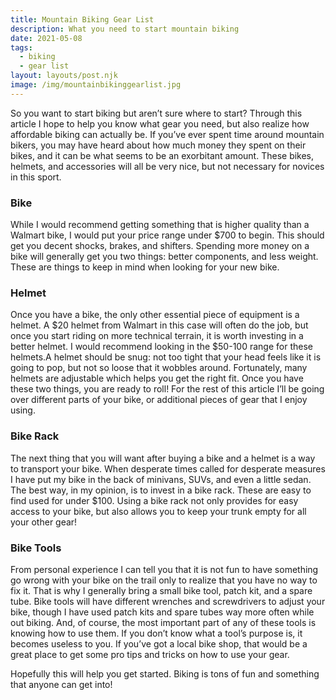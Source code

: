 ```yaml
---
title: Mountain Biking Gear List
description: What you need to start mountain biking
date: 2021-05-08
tags:
  - biking
  - gear list
layout: layouts/post.njk
image: /img/mountainbikinggearlist.jpg
---
```


So you want to start biking but aren’t sure where to start? Through this article I hope to help you know what gear you need, but also realize how affordable biking can actually be. If you’ve ever spent time around mountain bikers, you may have heard about how much money they spent on their bikes, and it can be what seems to be an exorbitant amount. These bikes, helmets, and accessories will all be very nice, but not necessary for novices in this sport. 


### Bike 
While I would recommend getting something that is higher quality than a Walmart bike, I would put your price range under $700 to begin. This should get you decent shocks, brakes, and shifters. Spending more money on a bike will generally get you two things: better components, and less weight. These are things to keep in mind when looking for your new bike.


### Helmet
Once you have a bike, the only other essential piece of equipment is a helmet. A $20 helmet from Walmart in this case will often do the job, but once you start riding on more technical terrain, it is worth investing in a better helmet. I would recommend looking in the $50-100 range for these helmets.A helmet should be snug: not too tight that your head feels like it is going to pop, but not so loose that it wobbles around. Fortunately, many helmets are adjustable which helps you get the right fit.
Once you have these two things, you are ready to roll! For the rest of this article I’ll be going over different parts of your bike, or additional pieces of gear that I enjoy using.


### Bike Rack
The next thing that you will want after buying a bike and a helmet is a way to transport your bike. When desperate times called for desperate measures I have put my bike in the back of minivans, SUVs, and even a little sedan. The best way, in my opinion, is to invest in a bike rack.  These are easy to find used for under $100. Using a bike rack not only provides for easy access to your bike, but also allows you to keep your trunk empty for all your other gear!


### Bike Tools
From personal experience I can tell you that it is not fun to have something go wrong with your bike on the trail only to realize that you have no way to fix it. That is why I generally bring a small bike tool, patch kit, and a spare tube. Bike tools will have different wrenches and screwdrivers to adjust your bike, though I have used patch kits and spare tubes way more often while out biking. And, of course, the most important part of any of these tools is knowing how to use them. If you don’t know what a tool’s purpose is, it becomes useless to you. If you’ve got a local bike shop, that would be a great place to get some pro tips and tricks on how to use your gear.


Hopefully this will help you get started. Biking is tons of fun and something that anyone can get into!